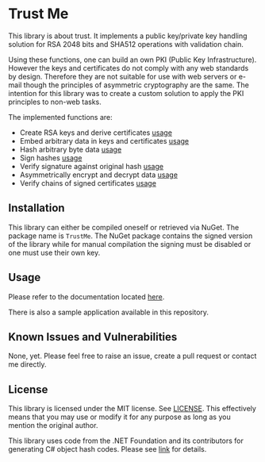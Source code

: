 ﻿# Trust Me

This library is about trust. It implements a public key/private key handling solution for RSA 2048 bits and SHA512 operations with validation chain.

Using these functions, one can build an own PKI (Public Key Infrastructure). However the keys and certificates do not comply with any web standards by design. Therefore they are not suitable for use with web servers or e-mail though the principles of asymmetric cryptography are the same. The intention for this library was to create a custom solution to apply the PKI principles to non-web tasks.

The implemented functions are:

* Create RSA keys and derive certificates [usage](USAGE.md#keys-and-certificates)
* Embed arbitrary data in keys and certificates [usage](USAGE.md#embed-data)
* Hash arbitrary byte data [usage](USAGE.md#hashing)
* Sign hashes [usage](USAGE.md#sign-and-verify)
* Verify signature against original hash [usage](USAGE.md#sign-and-verify)
* Asymmetrically encrypt and decrypt data [usage](USAGE.md#encrypt-and-decrypt)
* Verify chains of signed certificates [usage](USAGE.md#chain-of-trust)

## Installation

This library can either be compiled oneself or retrieved via NuGet. The package name is `TrustMe`. The NuGet package contains the signed version of the library while for manual compilation the signing must be disabled or one must use their own key.

## Usage

Please refer to the documentation located [here](USAGE.md).

There is also a sample application available in this repository.

## Known Issues and Vulnerabilities

None, yet. Please feel free to raise an issue, create a pull request or contact me directly.

## License

This library is licensed under the MIT license. See [LICENSE](LICENSE). This effectively means that you may use or modify it for any purpose as long as you mention the original author.

This library uses code from the .NET Foundation and its contributors for generating C# object hash codes. Please see [link](src/TrustMe/HashCode/Computer.cs) for details.
